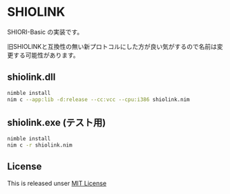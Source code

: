 # SHIOLINK

SHIORI-Basic の実装です。

旧SHIOLINKと互換性の無い新プロトコルにした方が良い気がするので名前は変更する可能性があります。

## shiolink.dll

```bash
nimble install
nim c --app:lib -d:release --cc:vcc --cpu:i386 shiolink.nim
```

## shiolink.exe (テスト用)

```bash
nimble install
nim c -r shiolink.nim
```

## License

This is released unser [MIT License](https://narazaka.net/license/MIT?2018)
